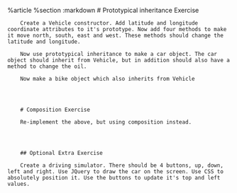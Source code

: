 %article
    %section
      :markdown
        # Prototypical inheritance Exercise
  
        Create a Vehicle constructor. Add latitude and longitude coordinate attributes to it's prototype. Now add four methods to make it move north, south, east and west. These methods should change the latitude and longitude.
  
        Now use prototypical inheritance to make a car object. The car object should inherit from Vehicle, but in addition should also have a method to change the oil.
  
        Now make a bike object which also inherits from Vehicle
  
  
  
  
        # Composition Exercise
  
        Re-implement the above, but using composition instead.
  
  
  
  
        ## Optional Extra Exercise
  
        Create a driving simulator. There should be 4 buttons, up, down, left and right. Use JQuery to draw the car on the screen. Use CSS to absolutely position it. Use the buttons to update it's top and left values.
  